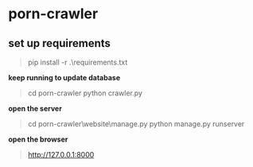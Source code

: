 # porn-crawler

set up requirements
---
> pip install -r .\requirements.txt 
 
**keep running to update database**
> cd porn-crawler 
> python crawler.py 

**open the server**
> cd porn-crawler\website\manage.py 
> python manage.py runserver 

**open the browser**
> http://127.0.0.1:8000 
